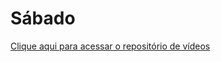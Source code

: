 # Sábado
<a href="https://1drv.ms/f/s!AABDE_eMAQ0LgoEA?e=7yI6pS" target="_blank">Clique aqui para acessar o repositório de vídeos</a>
